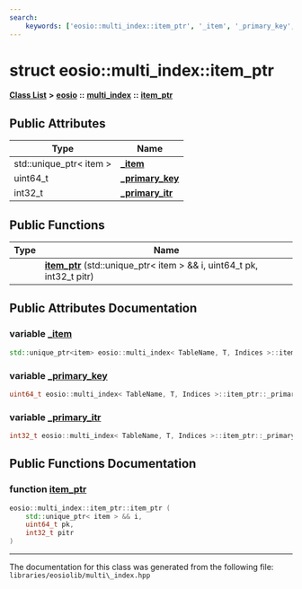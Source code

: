```yaml
---
search:
    keywords: ['eosio::multi_index::item_ptr', '_item', '_primary_key', '_primary_itr', 'item_ptr']
---
```


# struct eosio::multi\_index::item\_ptr

[**Class List**](annotated.md) **>** [**eosio**](namespaceeosio.md) **::** [**multi\_index**](classeosio_1_1multi__index.md) **::** [**item\_ptr**](structeosio_1_1multi__index_1_1item__ptr.md)


## Public Attributes

|Type|Name|
|-----|-----|
|std::unique\_ptr< item >|[**\_item**](structeosio_1_1multi__index_1_1item__ptr_a76caf0c83e2d01052f6f9f9a1202779a.md#1a76caf0c83e2d01052f6f9f9a1202779a)|
|uint64\_t|[**\_primary\_key**](structeosio_1_1multi__index_1_1item__ptr_a4f0ea92f1a3f1a161339bab5f1684490.md#1a4f0ea92f1a3f1a161339bab5f1684490)|
|int32\_t|[**\_primary\_itr**](structeosio_1_1multi__index_1_1item__ptr_a3de098b77400e8b8c2be71f841f979b1.md#1a3de098b77400e8b8c2be71f841f979b1)|


## Public Functions

|Type|Name|
|-----|-----|
||[**item\_ptr**](structeosio_1_1multi__index_1_1item__ptr_aae582bb6e081ba5fd90afd5874c13f1c.md#1aae582bb6e081ba5fd90afd5874c13f1c) (std::unique\_ptr< item > && i, uint64\_t pk, int32\_t pitr) |


## Public Attributes Documentation

### variable <a id="1a76caf0c83e2d01052f6f9f9a1202779a" href="#1a76caf0c83e2d01052f6f9f9a1202779a">\_item</a>

```cpp
std::unique_ptr<item> eosio::multi_index< TableName, T, Indices >::item_ptr::_item;
```



### variable <a id="1a4f0ea92f1a3f1a161339bab5f1684490" href="#1a4f0ea92f1a3f1a161339bab5f1684490">\_primary\_key</a>

```cpp
uint64_t eosio::multi_index< TableName, T, Indices >::item_ptr::_primary_key;
```



### variable <a id="1a3de098b77400e8b8c2be71f841f979b1" href="#1a3de098b77400e8b8c2be71f841f979b1">\_primary\_itr</a>

```cpp
int32_t eosio::multi_index< TableName, T, Indices >::item_ptr::_primary_itr;
```



## Public Functions Documentation

### function <a id="1aae582bb6e081ba5fd90afd5874c13f1c" href="#1aae582bb6e081ba5fd90afd5874c13f1c">item\_ptr</a>

```cpp
eosio::multi_index::item_ptr::item_ptr (
    std::unique_ptr< item > && i,
    uint64_t pk,
    int32_t pitr
)
```





----------------------------------------
The documentation for this class was generated from the following file: `libraries/eosiolib/multi\_index.hpp`
